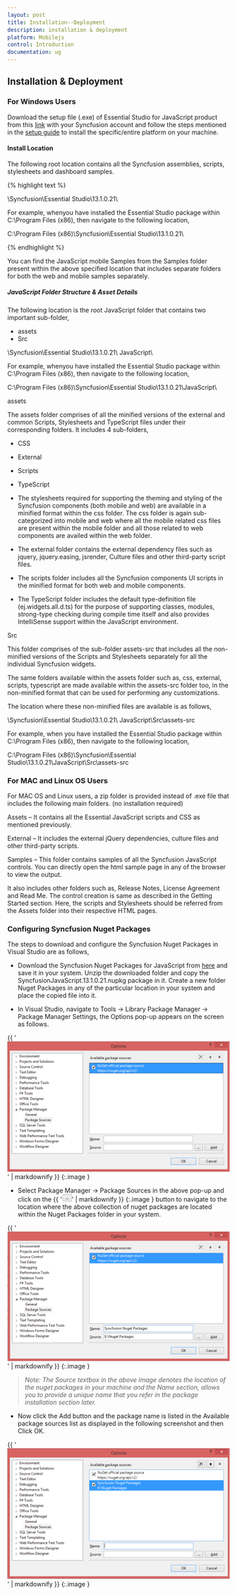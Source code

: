```yaml
---
layout: post
title: Installation--Deployment
description: installation & deployment
platform: Mobilejs
control: Introduction
documentation: ug
---
```


## Installation & Deployment

### For Windows Users

Download the setup file (.exe) of Essential Studio for JavaScript product from this [link](http://www.syncfusion.com/downloads/javascript) with your Syncfusion account and follow the steps mentioned in the [setup guide](http://help.syncfusion.com/ug/common/index.html) to install the specific/entire platform on your machine.

#### Install Location

The following root location contains all the Syncfusion assemblies, scripts, stylesheets and dashboard samples.

{% highlight text %}

<installed location>\Syncfusion\Essential Studio\13.1.0.21\



For example, whenyou have installed the Essential Studio package within C:\Program Files (x86), then navigate to the following location,



C:\Program Files (x86)\Syncfusion\Essential Studio\13.1.0.21\



{% endhighlight %}



You can find the JavaScript mobile Samples from the Samples folder present within the above specified location that includes separate folders for both the web and mobile samples separately.

##### JavaScript Folder Structure & Asset Details

The following location is the root JavaScript folder that contains two important sub-folder,

* assets
* Src

<installed location>\Syncfusion\Essential Studio\13.1.0.21\ JavaScript\



For example, whenyou have installed the Essential Studio package within C:\Program Files (x86), then navigate to the following location,



C:\Program Files (x86)\Syncfusion\Essential Studio\13.1.0.21\JavaScript\



assets 

The assets folder comprises of all the minified versions of the external and common Scripts, Stylesheets and TypeScript files under their corresponding folders. It includes 4 sub-folders,

* CSS
* External
* Scripts
* TypeScript



* The stylesheets required for supporting the theming and styling of the Syncfusion components (both mobile and web) are available in a minified format within the css folder. The css folder is again sub-categorized into mobile and web where all the mobile related css files are present within the mobile folder and all those related to web components are availed within the web folder. 



* The external folder contains the external dependency files such as jquery, jquery.easing, jsrender, Culture files and other third-party script files.



* The scripts folder includes all the Syncfusion components UI scripts in the minified format for both web and mobile components. 



* The TypeScript folder includes the default type-definition file (ej.widgets.all.d.ts) for the purpose of supporting classes, modules, strong-type checking during compile time itself and also provides IntelliSense support within the JavaScript environment.

Src

This folder comprises of the sub-folder assets-src that includes all the non-minified versions of the Scripts and Stylesheets separately for all the individual Syncfusion widgets.

The same folders available within the assets folder such as, css, external, scripts, typescript are made available within the assets-src folder too, in the non-minified format that can be used for performing any customizations. 

The location where these non-minified files are available is as follows,

<installed location>\Syncfusion\Essential Studio\13.1.0.21\ JavaScript\Src\assets-src



For example, when you have installed the Essential Studio package within C:\Program Files (x86), then navigate to the following location,



C:\Program Files (x86)\Syncfusion\Essential Studio\13.1.0.21\JavaScript\Src\assets-src

### For MAC and Linux OS Users

For MAC OS and Linux users, a zip folder is provided instead of .exe file that includes the following main folders. (no installation required)

Assets – It contains all the Essential JavaScript scripts and CSS as mentioned previously.

External – It includes the external jQuery dependencies, culture files and other third-party scripts.

Samples – This folder contains samples of all the Syncfusion JavaScript controls. You can directly open the html sample page in any of the browser to view the output.

It also includes other folders such as, Release Notes, License Agreement and Read Me. The control creation is same as described in the Getting Started section. Here, the scripts and Stylesheets should be referred from the Assets folder into their respective HTML pages. 

### Configuring Syncfusion Nuget Packages

The steps to download and configure the Syncfusion Nuget Packages in Visual Studio are as follows,

* Download the Syncfusion Nuget Packages for JavaScript from [here](http://nuget.syncfusion.com/login) and save it in your system. Unzip the downloaded folder and copy the SyncfusionJavaScript.13.1.0.21.nupkg package in it. Create a new folder Nuget Packages in any of the particular location in your system and place the copied file into it.



* In Visual Studio, navigate to Tools -> Library Package Manager -> Package Manager Settings, the Options pop-up appears on the screen as follows.



{{ '![](Installation--Deployment_images/Installation--Deployment_img1.png)' | markdownify }}
{:.image }


* Select Package Manager -> Package Sources in the above pop-up and click on the {{ '![](Installation--Deployment_images/Installation--Deployment_img2.png)' | markdownify }}
{:.image }
 button to navigate to the location where the above collection of nuget packages are located within the Nuget Packages folder in your system.



{{ '![](Installation--Deployment_images/Installation--Deployment_img3.png)' | markdownify }}
{:.image }


> _Note: The Source textbox in the above image denotes the location of the nuget packages in your machine and the Name section, allows you to provide a unique name that you refer in the package installation section later._ 



* Now click the Add button and the package name is listed in the Available package sources list as displayed in the following screenshot and then Click OK.



{{ '![](Installation--Deployment_images/Installation--Deployment_img4.png)' | markdownify }}
{:.image }


